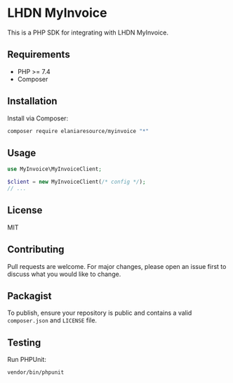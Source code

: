 # LHDN MyInvoice

This is a PHP SDK for integrating with LHDN MyInvoice.

## Requirements
- PHP >= 7.4
- Composer

## Installation

Install via Composer:

```bash
composer require elaniaresource/myinvoice "*"
```

## Usage

```php
use MyInvoice\MyInvoiceClient;

$client = new MyInvoiceClient(/* config */);
// ...
```

## License
MIT

## Contributing
Pull requests are welcome. For major changes, please open an issue first to discuss what you would like to change.

## Packagist
To publish, ensure your repository is public and contains a valid `composer.json` and `LICENSE` file.

## Testing
Run PHPUnit:

```bash
vendor/bin/phpunit
```
